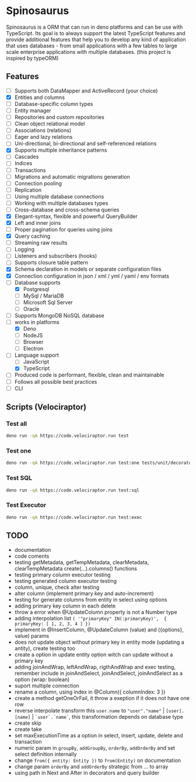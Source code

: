# Spinosaurus

Spinosaurus is a ORM that can run in deno platforms and can be use with
TypeScript. Its goal is to always support the latest TypeScript features and
provide additional features that help you to develop any kind of application
that uses databases - from small applications with a few tables to large scale
enterprise applications with multiple databases. (this project is inspired by
typeORM)

## Features

- [ ] Supports both DataMapper and ActiveRecord (your choice)
- [x] Entities and columns
- [ ] Database-specific column types
- [ ] Entity manager
- [ ] Repositories and custom repositories
- [ ] Clean object relational model
- [ ] Associations (relations)
- [ ] Eager and lazy relations
- [ ] Uni-directional, bi-directional and self-referenced relations
- [x] Supports multiple inheritance patterns
- [ ] Cascades
- [ ] Indices
- [ ] Transactions
- [ ] Migrations and automatic migrations generation
- [ ] Connection pooling
- [ ] Replication
- [ ] Using multiple database connections
- [ ] Working with multiple databases types
- [ ] Cross-database and cross-schema queries
- [x] Elegant-syntax, flexible and powerful QueryBuilder
- [x] Left and inner joins
- [ ] Proper pagination for queries using joins
- [x] Query caching
- [ ] Streaming raw results
- [ ] Logging
- [ ] Listeners and subscribers (hooks)
- [ ] Supports closure table pattern
- [x] Schema declaration in models or separate configuration files
- [x] Connection configuration in json / xml / yml / yaml / env formats
- [ ] Database supports
  - [x] Postgresql
  - [ ] MySql / MariaDB
  - [ ] Microsoft Sql Server
  - [ ] Oracle
- [ ] Supports MongoDB NoSQL database
- [ ] works in platforms
  - [x] Deno
  - [ ] NodeJS
  - [ ] Browser
  - [ ] Electron
- [ ] Language support
  - [ ] JavaScript
  - [x] TypeScript
- [ ] Produced code is performant, flexible, clean and maintainable
- [ ] Follows all possible best practices
- [ ] CLI

## Scripts (Velociraptor)

### Test all

```bash
deno run -qA https://code.velociraptor.run test
```

### Test one

```bash
deno run -qA https://code.velociraptor.run test:one tests/unit/decorator_column_executor_test.ts
```

### Test SQL

```bash
deno run -qA https://code.velociraptor.run test:sql
```

### Test Executor

```bash
deno run -qA https://code.velociraptor.run test:exec
```

## TODO

- documentation
- code coments
- testing getMetadata, getTempMetadata, clearMetadata, clearTempMetadata
  create(...).columns() functions
- testing primary column executor testing
- testing generated column executor testing
- column, unique, check alter testing
- alter column (implement primary key and auto-increment)
- testing for generate columns from entity in select using options
- adding primary key column in each delete
- throw a error when @UpdateColumn property is not a Number type
- adding interpolation list
  `( '"primaryKey" IN(:primaryKey)',  { primaryKey: [ 1, 2, 3, 4 ] })`
- implement in @InsertColumn, @UpdateColumn (value) and ({options}, value)
  params
- does not update object without primary key in entity mode (updating a antity),
  create testing too
- create a option in update entity option witch can update without a primary key
- adding joinAndWrap, leftAndWrap, rigthAndWrap and exec testing, remember
  include in joinAndSelect, joinAndSelect, joinAndSelect as a option (wrap:
  boolean)
- suport multiple connection
- rename a column, using index in @Column({ columnIndex: 3 })
- create a method getOneOrFail, it throw a exeption if it does not have one row
- reverse interpolate transform this `user.name` to `"user"."name"` |
  `[user].[name]` | `` `user`.`name` ``, this transformation depends on database
  type
- create skip
- create take
- set maxExecutionTime as a option in select, insert, update, delete and
  transaction
- numeric param in `groupBy`, `addGroupBy`, `orderBy`, `addOrderBy` and set
  select definition internally
- change `from({ entity: Entity })` to `from(Entity)` on documentation
- change param `orderBy` and `addOrderBy` strategic from ... to array
- using path in Next and After in decorators and query builder
